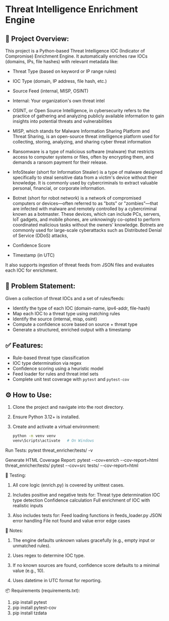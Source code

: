 Threat Intelligence Enrichment Engine
===========================================

📌 Project Overview:
---------------------
This project is a Python-based Threat Intelligence IOC (Indicator of Compromise) Enrichment Engine. It automatically enriches raw IOCs (domains, IPs, file hashes) with relevant metadata like:

- Threat Type (based on keyword or IP range rules)

- IOC Type (domain, IP address, file hash, etc.)

- Source Feed (internal, MISP, OSINT)

- Internal: Your organization's own threat intel

- OSINT, or Open Source Intelligence, in cybersecurity refers to the practice of gathering and analyzing publicly available information to gain insights into potential threats and vulnerabilities

- MISP, which stands for Malware Information Sharing Platform and Threat Sharing, is an open-source threat intelligence platform used for collecting, storing, analyzing, and sharing cyber threat information

- Ransomware is a type of malicious software (malware) that restricts access to computer systems or files, often by encrypting them, and demands a ransom payment for their release.

- InfoStealer (short for Information Stealer) is a type of malware designed specifically to steal sensitive data from a victim's device without their knowledge. It is commonly used by cybercriminals to extract valuable personal, financial, or corporate information.

- Botnet (short for robot network) is a network of compromised computers or devices—often referred to as "bots" or "zombies"—that are infected with malware and remotely controlled by a cybercriminal known as a botmaster. These devices, which can include PCs, servers, IoT gadgets, and mobile phones, are unknowingly co-opted to perform coordinated malicious tasks without the owners' knowledge. Botnets are commonly used for large-scale cyberattacks such as Distributed Denial of Service (DDoS) attacks, 

- Confidence Score

- Timestamp (in UTC)

It also supports ingestion of threat feeds from JSON files and evaluates each IOC for enrichment.

🧠 Problem Statement:
----------------------
Given a collection of threat IOCs and a set of rules/feeds:
- Identify the type of each IOC (domain-name, ipv4-addr, file-hash)
- Map each IOC to a threat type using matching rules
- Identify the source (internal, misp, osint)
- Compute a confidence score based on source + threat type
- Generate a structured, enriched output with a timestamp

✅ Features:
------------
- Rule-based threat type classification
- IOC type determination via regex
- Confidence scoring using a heuristic model
- Feed loader for rules and threat intel sets
- Complete unit test coverage with `pytest` and `pytest-cov`

⚙️ How to Use:
--------------
1. Clone the project and navigate into the root directory.

2. Ensure Python 3.12+ is installed.

3. Create and activate a virtual environment:
   ```bash
   python -m venv venv
   venv\Scripts\activate   # On Windows


Run Tests:
pytest threat_enricher/tests/ -v

Generate HTML Coverage Report:
pytest --cov=enrich --cov-report=html threat_enricher/tests/
pytest --cov=src tests/ --cov-report=html

🧪 Testing:

  1)  All core logic (enrich.py) is covered by unittest cases.

  2)  Includes positive and negative tests for:
        Threat type determination
        IOC type detection
        Confidence calculation
        Full enrichment of IOC with realistic inputs

  3)  Also includes tests for:
        Feed loading functions in feeds_loader.py
        JSON error handling
        File not found and value error edge cases

📝 Notes:

1) The engine defaults unknown values gracefully (e.g., empty input or unmatched rules).

2) Uses regex to determine IOC type.

3) If no known sources are found, confidence score defaults to a minimal value (e.g., 10).

4) Uses datetime in UTC format for reporting.

📦 Requirements (requirements.txt):

1) pip install pytest
2) pip install pytest-cov
3) pip install tzdata
    
